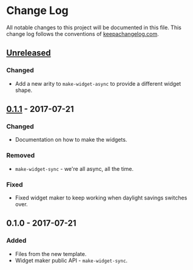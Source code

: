 # Change Log
All notable changes to this project will be documented in this file. This change log follows the conventions of [keepachangelog.com](http://keepachangelog.com/).

## [Unreleased]
### Changed
- Add a new arity to `make-widget-async` to provide a different widget shape.

## [0.1.1] - 2017-07-21
### Changed
- Documentation on how to make the widgets.

### Removed
- `make-widget-sync` - we're all async, all the time.

### Fixed
- Fixed widget maker to keep working when daylight savings switches over.

## 0.1.0 - 2017-07-21
### Added
- Files from the new template.
- Widget maker public API - `make-widget-sync`.

[Unreleased]: https://github.com/your-name/interactive-web/compare/0.1.1...HEAD
[0.1.1]: https://github.com/your-name/interactive-web/compare/0.1.0...0.1.1
